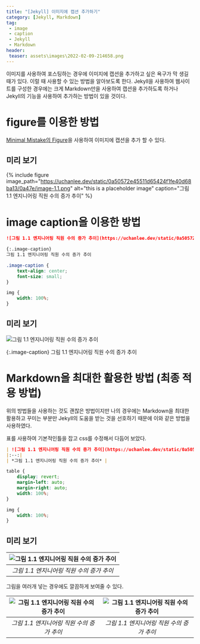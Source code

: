 ```yaml
---
title: "[Jekyll] 이미지에 캡션 추가하기"
category: [Jekyll, Markdown]
tag:
 - image
 - caption
 - Jekyll
 - Markdown
header:
 teaser: assets\images\2022-02-09-214658.png
---
```


이미지를 사용하여 포스팅하는 경우에 이미지에 캡션을 추가하고 싶은 욕구가 막 생길 때가 있다. 이럴 때 사용할 수 있는 방법을 알아보도록 한다. Jekyll을 사용하여 웹사이트를 구성한 경우에는 크게 Markdown만을 사용하여 캡션을 추가하도록 하거나 Jekyll의 기능을 사용하여 추가하는 방법이 있을 것이다.

# figure를 이용한 방법

[Minimal Mistake의 Figure](https://mmistakes.github.io/minimal-mistakes/docs/helpers/#figure)을 사용하여 이미지에 캡션을 추가 할 수 있다.

## 미리 보기

{% include figure image_path="https://uchanlee.dev/static/0a50572e45511d65424f1fe40d68ba13/0a47e/image-1.1.png" alt="this is a placeholder image" caption="그림 1.1 엔지니어링 직원 수의 증가 추이" %}

# image caption을 이용한 방법

```markdown
![그림 1.1 엔지니어링 직원 수의 증가 추이](https://uchanlee.dev/static/0a50572e45511d65424f1fe40d68ba13/0a47e/image-1.1.png)

{:.image-caption}
그림 1.1 엔지니어링 직원 수의 증가 추이
```

```css
.image-caption {
    text-align: center;
    font-size: small;
}

img {
    width: 100%;
}
```
## 미리 보기

![그림 1.1 엔지니어링 직원 수의 증가 추이](https://uchanlee.dev/static/0a50572e45511d65424f1fe40d68ba13/0a47e/image-1.1.png)

{:.image-caption}
그림 1.1 엔지니어링 직원 수의 증가 추이

# Markdown을 최대한 활용한 방법 (최종 적용 방법)

위의 방법들을 사용하는 것도 괜찮은 방법이지만 나의 경우에는 Markdown을 최대한 활용하고 꾸미는 부분만 Jekyll의 도움을 받는 것을 선호하기 때문에 이와 같은 방법을 사용하였다.

표를 사용하여 기본적인틀을 잡고 css를 수정해서 다듬어 보았다.

```markdown
| ![그림 1.1 엔지니어링 직원 수의 증가 추이](https://uchanlee.dev/static/0a50572e45511d65424f1fe40d68ba13/0a47e/image-1.1.png)| 
|:--:| 
| *그림 1.1 엔지니어링 직원 수의 증가 추이* |
```

```css
table {
    display: revert;
    margin-left: auto;
    margin-right: auto;
    width: 100%;
}

img {
    width: 100%;
}
```

## 미리 보기

| ![그림 1.1 엔지니어링 직원 수의 증가 추이](https://uchanlee.dev/static/0a50572e45511d65424f1fe40d68ba13/0a47e/image-1.1.png)| 
|:--:| 
| *그림 1.1 엔지니어링 직원 수의 증가 추이* |

그림을 여러개 넣는 경우에도 깔끔하게 보여줄 수 있다.

| ![그림 1.1 엔지니어링 직원 수의 증가 추이](https://uchanlee.dev/static/0a50572e45511d65424f1fe40d68ba13/0a47e/image-1.1.png) | ![그림 1.1 엔지니어링 직원 수의 증가 추이](https://uchanlee.dev/static/0a50572e45511d65424f1fe40d68ba13/0a47e/image-1.1.png) | 
|:--:|:--:| 
| *그림 1.1 엔지니어링 직원 수의 증가 추이* | *그림 1.1 엔지니어링 직원 수의 증가 추이* |